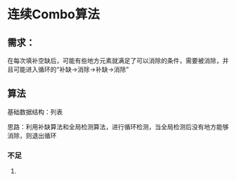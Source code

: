 # 连续Combo算法

## 需求：

在每次填补空缺后，可能有些地方元素就满足了可以消除的条件，需要被消除，并且可能进入循环的“补缺->消除->补缺->消除”

## 算法

基础数据结构：列表

思路：利用补缺算法和全局检测算法，进行循环检测，当全局检测后没有地方能够消除，则退出循环

### 不足

1. 
